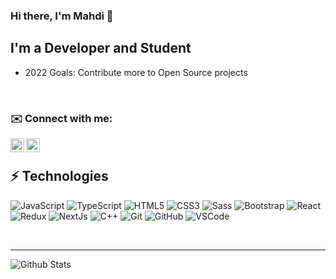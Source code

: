 ### Hi there, I'm Mahdi 💜

## I'm a Developer and Student

- 2022 Goals: Contribute more to Open Source projects

<br />

### ✉️ Connect with me:

[<img align="left" alt="codeSTACKr | LinkedIn" width="22px" src="https://cdn.jsdelivr.net/npm/simple-icons@v3/icons/linkedin.svg" />][linkedin]
[<img align="left" alt="codeSTACKr | Instagram" width="22px" src="https://cdn.jsdelivr.net/npm/simple-icons@v3/icons/instagram.svg" />][instagram]

<br />

## ⚡ Technologies

![JavaScript](https://img.shields.io/badge/-JavaScript-414141?style=for-the-badge&logo=javascript&color=3C005A)
![TypeScript](https://img.shields.io/badge/-TypeScript-414141?style=for-the-badge&logo=typescript&color=3C005A)
![HTML5](https://img.shields.io/badge/-HTML5-414141?style=for-the-badge&logo=html5&color=3C005A)
![CSS3](https://img.shields.io/badge/-CSS3-414141?style=for-the-badge&logo=css3&color=3C005A)
![Sass](https://img.shields.io/badge/-Sass-414141?style=for-the-badge&logo=sass&color=3C005A)
![Bootstrap](https://img.shields.io/badge/-Bootstrap-414141?style=for-the-badge&logo=bootstrap&color=3C005A)
![React](https://img.shields.io/badge/-React-414141?style=for-the-badge&logo=react&color=3C005A)
![Redux](https://img.shields.io/badge/-Redux-414141?style=for-the-badge&logo=redux&color=3C005A)
![NextJs](https://img.shields.io/badge/-Next%20JS-414141?style=for-the-badge&color=3C005A)
![C++](https://img.shields.io/badge/-C++-414141?style=for-the-badge&logo=C&color=3C005A)
![Git](https://img.shields.io/badge/-Git-414141?style=for-the-badge&logo=git&color=3C005A)
![GitHub](https://img.shields.io/badge/-GitHub-414141?style=for-the-badge&logo=github&color=3C005A)
![VSCode](https://img.shields.io/badge/-VSCode-414141?style=for-the-badge&logo=vscode&color=3C005A)

<br />

---

![Github Stats](https://github-readme-stats.vercel.app/api?username=mahtifarahani&count_private=true&show_icons=true&include_all_commits=true&theme=dracula)

[instagram]: https://www.instagram.com/Mahtifarahani
[linkedin]: https://www.linkedin.com/in/mahdi-farahani-2600871b5
